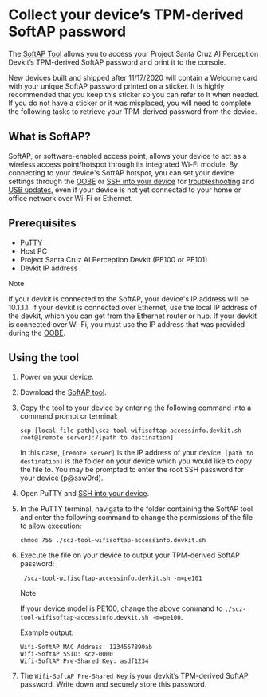 # Collect your device’s TPM-derived SoftAP password

The [SoftAP Tool](https://github.com/microsoft/Project-Santa-Cruz-Preview/blob/main/tools/SoftAP-access-info-tool/scz-tool-wifisoftap-accessinfo.devkit.sh) allows you to access your Project Santa Cruz AI Perception Devkit’s TPM-derived SoftAP password and print it to the console.

New devices built and shipped after 11/17/2020 will contain a Welcome card with your unique SoftAP password printed on a sticker. It is highly recommended that you keep this sticker so you can refer to it when needed. If you do not have a sticker or it was misplaced, you will need to complete the following tasks to retrieve your TPM-derived password from the device.

## What is SoftAP?

SoftAP, or software-enabled access point, allows your device to act as a wireless access point/hotspot through its integrated Wi-Fi module. By connecting to your device's SoftAP hotspot, you can set your device settings through the [OOBE](https://github.com/microsoft/Project-Santa-Cruz-Preview/blob/main/user-guides/getting_started/oobe.md) or [SSH into your device](https://github.com/microsoft/Project-Santa-Cruz-Preview/blob/main/user-guides/general/troubleshooting/ssh_and_serial_connection_setup.md) for [troubleshooting](https://github.com/microsoft/Project-Santa-Cruz-Preview/blob/main/user-guides/general/troubleshooting/general_devkit_troubleshooting.md) and [USB updates](https://github.com/microsoft/Project-Santa-Cruz-Preview/blob/main/user-guides/updating/usb_updating.md), even if your device is not yet connected to your home or office network over Wi-Fi or Ethernet.

## Prerequisites

- [PuTTY](https://www.chiark.greenend.org.uk/~sgtatham/putty/latest.html)
- Host PC
- Project Santa Cruz AI Perception Devkit (PE100 or PE101)
- Devkit IP address

> [!NOTE]
> If your devkit is connected to the SoftAP, your device's IP address will be 10.1.1.1. If your devkit is connected over Ethernet, use the local IP address of the devkit, which you can get from the Ethernet router or hub. If your devkit is connected over Wi-Fi, you must use the IP address that was provided during the [OOBE](https://github.com/microsoft/Project-Santa-Cruz-Preview/blob/main/user-guides/getting_started/oobe.md).

## Using the tool

1. Power on your device.

1. Download the [SoftAP tool](https://github.com/microsoft/Project-Santa-Cruz-Preview/blob/main/tools/SoftAP-access-info-tool/scz-tool-wifisoftap-accessinfo.devkit.sh).

1. Copy the tool to your device by entering the following command into a command prompt or terminal:

    ```
    scp [local file path]\scz-tool-wifisoftap-accessinfo.devkit.sh root@[remote server]:/[path to destination]
    ```

    In this case, ```[remote server]``` is the IP address of your device. ```[path to destination]``` is the folder on your device which you would like to copy the file to. You may be prompted to enter the root SSH password for your device (p@ssw0rd).

1. Open PuTTY and [SSH into your device](https://github.com/microsoft/Project-Santa-Cruz-Preview/blob/main/user-guides/general/troubleshooting/ssh_and_serial_connection_setup.md).

1. In the PuTTY terminal, navigate to the folder containing the SoftAP tool and enter the following command to change the permissions of the file to allow execution:

    ```
    chmod 755 ./scz-tool-wifisoftap-accessinfo.devkit.sh
    ```

1. Execute the file on your device to output your TPM-derived SoftAP password:

    ```
    ./scz-tool-wifisoftap-accessinfo.devkit.sh -m=pe101
    ```

    > [!NOTE]
    > If your device model is PE100, change the above command to ```./scz-tool-wifisoftap-accessinfo.devkit.sh -m=pe100```.

    Example output:

    ```
    Wifi-SoftAP MAC Address: 1234567890ab
    Wifi-SoftAP SSID: scz-0000
    Wifi-SoftAP Pre-Shared Key: asdf1234  
    ```

1. The ```Wifi-SoftAP Pre-Shared Key``` is your devkit’s TPM-derived SoftAP password. Write down and securely store this password.
